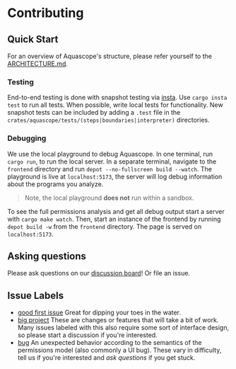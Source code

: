 # Contributing

## Quick Start

For an overview of Aquascope's structure, please refer yourself to the [ARCHITECTURE.md](/ARCHITECTURE.md).

### Testing

End-to-end testing is done with snapshot testing via [insta](https://github.com/mitsuhiko/insta). Use `cargo insta test` to run all tests. When possible, write local tests for functionality. New snapshot tests can be included by adding a `.test` file in the `crates/aquascope/tests/(steps|boundaries|interpreter)` directories.

### Debugging

We use the local playground to debug Aquascope. In one terminal, run `cargo run`, to run the local server. In a separate terminal, navigate to the `frontend` directory and run `depot --no-fullscreen build --watch`. The playground is live at `localhost:5173`, the server will log debug information about the programs you analyze.

> Note, the local playground **does not** run within a sandbox.

To see the full permissions analysis and get all debug output start a server with `cargo make watch`. Then, start an instance of the frontend by running `depot build -w` from the `frontend` directory. The page is served on `localhost:5173`.

## Asking questions

Please ask questions on our [discussion board](https://github.com/cognitive-engineering-lab/aquascope/discussions)! Or file an issue.

## Issue Labels

- [good first issue](https://github.com/cognitive-engineering-lab/aquascope/labels/good%20first%20issue) Great for dipping your toes in the water.
- [big project](https://github.com/cognitive-engineering-lab/aquascope/labels/big-project) These are changes or features that will take a bit of work. Many issues labeled with this also require some sort of interface design, so please start a discussion if you're interested.
- [bug](https://github.com/cognitive-engineering-lab/aquascope/labels/bug) An unexpected behavior according to the semantics of the permissions model (also commonly a UI bug). These vary in difficulty, tell us if you're interested and _ask questions_ if you get stuck.
